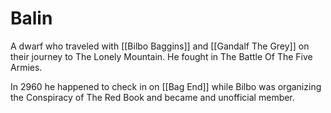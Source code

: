 # Balin

A dwarf who traveled with [[Bilbo Baggins]] and [[Gandalf The Grey]] on their journey to The Lonely Mountain. He fought in The Battle Of The Five Armies.

In 2960 he happened to check in on [[Bag End]] while Bilbo was organizing the Conspiracy of The Red Book and became and unofficial member.